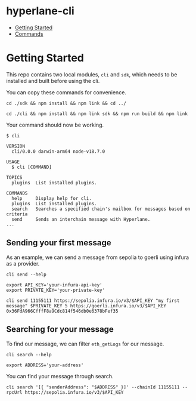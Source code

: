 hyperlane-cli
=================

<!-- toc -->
* [Getting Started](#usage)
* [Commands](#commands)
<!-- tocstop -->

# Getting Started
<!-- usage -->
This repo contains two local modules, `cli` and `sdk`, which needs to be installed and
built before using the cli. 

You can copy these commands for convenience.

```sh-session
cd ./sdk && npm install && npm link && cd ../
```

```sh-session
cd ./cli && npm install && npm link sdk && npm run build && npm link
```

Your command should now be working.

```sh-session
$ cli

VERSION
  cli/0.0.0 darwin-arm64 node-v18.7.0

USAGE
  $ cli [COMMAND]

TOPICS
  plugins  List installed plugins.

COMMANDS
  help     Display help for cli.
  plugins  List installed plugins.
  search   Searches a specified chain's mailbox for messages based on criteria
  send     Sends an interchain message with Hyperlane.
...
```

## Sending your first message

As an example, we can send a message from sepolia to goerli using infura as a provider.

```sh-session
cli send --help
```

```sh-session
export API_KEY='your-infura-api-key'
export PRIVATE_KEY='your-private-key'
```

```sh-session
cli send 11155111 https://sepolia.infura.io/v3/$API_KEY "my first message" $PRIVATE_KEY 5 https://goerli.infura.io/v3/$API_KEY 0x36FdA966CfffF8a9Cdc814f546db0e6378bFef35
```

## Searching for your message

To find our message, we can filter `eth_getLogs` for our message.

```sh-session
cli search --help
```

```sh-session
export ADDRESS='your-address'
```

You can find your message through search.
```sh-session
cli search '[{ "senderAddress": "$ADDRESS" }]' --chainId 11155111 --rpcUrl https://sepolia.infura.io/v3/$API_KEY
```

